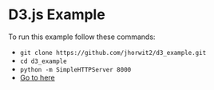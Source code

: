# D3.js Example

To run this example follow these commands:
* `git clone https://github.com/jhorwit2/d3_example.git`
* `cd d3_example`
* `python -m SimpleHTTPServer 8000`
* [Go to here](http://localhost:8000)
